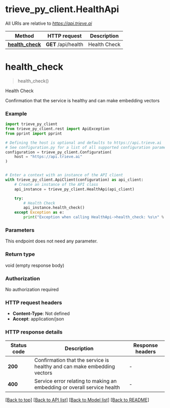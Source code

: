 # trieve_py_client.HealthApi

All URIs are relative to *https://api.trieve.ai*

Method | HTTP request | Description
------------- | ------------- | -------------
[**health_check**](HealthApi.md#health_check) | **GET** /api/health | Health Check


# **health_check**
> health_check()

Health Check

Confirmation that the service is healthy and can make embedding vectors

### Example


```python
import trieve_py_client
from trieve_py_client.rest import ApiException
from pprint import pprint

# Defining the host is optional and defaults to https://api.trieve.ai
# See configuration.py for a list of all supported configuration parameters.
configuration = trieve_py_client.Configuration(
    host = "https://api.trieve.ai"
)


# Enter a context with an instance of the API client
with trieve_py_client.ApiClient(configuration) as api_client:
    # Create an instance of the API class
    api_instance = trieve_py_client.HealthApi(api_client)

    try:
        # Health Check
        api_instance.health_check()
    except Exception as e:
        print("Exception when calling HealthApi->health_check: %s\n" % e)
```



### Parameters

This endpoint does not need any parameter.

### Return type

void (empty response body)

### Authorization

No authorization required

### HTTP request headers

 - **Content-Type**: Not defined
 - **Accept**: application/json

### HTTP response details

| Status code | Description | Response headers |
|-------------|-------------|------------------|
**200** | Confirmation that the service is healthy and can make embedding vectors |  -  |
**400** | Service error relating to making an embedding or overall service health |  -  |

[[Back to top]](#) [[Back to API list]](../README.md#documentation-for-api-endpoints) [[Back to Model list]](../README.md#documentation-for-models) [[Back to README]](../README.md)

